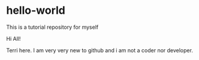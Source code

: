 # hello-world
This is a tutorial repository for myself

Hi All!

Terri here. I am very very new to github and i am not a coder nor developer.
